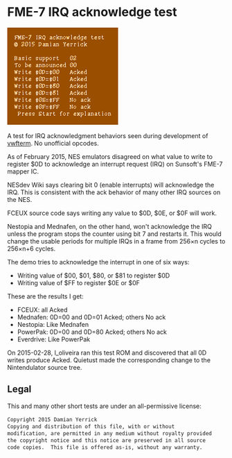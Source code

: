 FME-7 IRQ acknowledge test
==========================

![Result: all 0D writes acked, 0E and 0F did not](docs/fme7acktest-screenshot.png)

A test for IRQ acknowledgment behaviors seen during development of
[vwfterm](../vwfterm/README.md).  No unofficial opcodes.

As of February 2015, NES emulators disagreed on what value to
write to register $0D to acknowledge an interrupt request (IRQ)
on Sunsoft's FME-7 mapper IC.

NESdev Wiki says clearing bit 0 (enable interrupts) will acknowledge
the IRQ.  This is consistent with the ack behavior of many other
IRQ sources on the NES.

FCEUX source code says writing any value to $0D, $0E, or $0F will
work.

Nestopia and Mednafen, on the other hand, won't acknowledge the IRQ
unless the program stops the counter using bit 7 and restarts it.
This would change the usable periods for multiple IRQs in a frame
from 256×n cycles to 256×n+6 cycles.

The demo tries to acknowledge the interrupt in one of six ways:

* Writing value of $00, $01, $80, or $81 to register $0D
* Writing value of $FF to register $0E or $0F

These are the results I get:

* FCEUX: all Acked
* Mednafen: 0D=00 and 0D=01 Acked; others No ack
* Nestopia: Like Mednafen
* PowerPak: 0D=00 and 0D=80 Acked; others No ack
* Everdrive: Like PowerPak

On 2015-02-28, l_oliveira ran this test ROM and discovered that
all 0D writes produce Acked.  Quietust made the corresponding
change to the Nintendulator source tree.

Legal
-----
This and many other short tests are under an all-permissive license:

    Copyright 2015 Damian Yerrick
    Copying and distribution of this file, with or without
    modification, are permitted in any medium without royalty provided
    the copyright notice and this notice are preserved in all source
    code copies.  This file is offered as-is, without any warranty.
